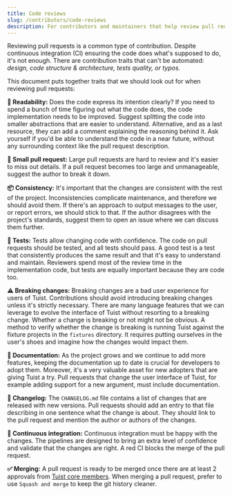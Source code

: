 ```yaml
---
title: Code reviews
slug: /contributors/code-reviews
description: For contributors and maintainers that help review pull requests on GitHub, this page includes a checklist with some important aspects that they should look at. It's not meant to be an exhaustive checklist but rather a reference.
---
```


Reviewing pull requests is a common type of contribution.
Despite continuous integration (CI) ensuring the code does what's supposed to do,
it's not enough.
There are contribution traits that can't be automated:
_design, code structure & architecture, tests quality, or typos._

This document puts together traits that we should look out for when reviewing pull requests:

**👀 Readability:** Does the code express its intention clearly?
If you need to spend a bunch of time figuring out what the code does,
the code implementation needs to be improved.
Suggest splitting the code into smaller abstractions that are easier to understand.
Alternative, and as a last resource,
they can add a comment explaining the reasoning behind it.
Ask yourself if you'd be able to understand the code in a near future,
without any surrounding context like the pull request description.

**🌱 Small pull request:** Large pull requests are hard to review and it's easier to miss out details.
If a pull request becomes too large and unmanageable,
suggest the author to break it down.

**📦 Consistency:** It's important that the changes are consistent with the rest of the project.
Inconsistencies complicate maintenance, and therefore we should avoid them.
If there's an approach to output messages to the user,
or report errors,
we should stick to that.
If the author disagrees with the project's standards,
suggest them to open an issue where we can discuss them further.

**🔬 Tests:** Tests allow changing code with confidence.
The code on pull requests should be tested,
and all tests should pass.
A good test is a test that consistently produces the same result and that it's easy to understand and maintain.
Reviewers spend most of the review time in the implementation code,
but tests are equally important because they are code too.

**⚠️ Breaking changes:** Breaking changes are a bad user experience for users of Tuist.
Contributions should avoid introducing breaking changes unless it's strictly necessary.
There are many language features that we can leverage to evolve the interface of Tuist without resorting to a breaking change.
Whether a change is breaking or not might not be obvious.
A method to verify whether the change is breaking is running Tuist against the fixture projects in the `fixtures` directory.
It requires putting ourselves in the user's shoes and imagine how the changes would impact them.

**📝 Documentation:** As the project grows and we continue to add more features,
keeping the documentation up to date is crucial for developers to adopt them.
Moreover,
it's a very valuable asset for new adopters that are giving Tuist a try.
Pull requests that change the user interface of Tuist,
for example adding support for a new argument,
must include documentation.

**📝 Changelog:** The `CHANGELOG.md` file contains a list of changes that are released with new versions.
Pull requests should add an entry to that file describing in one sentence what the change is about.
They should link to the pull request and mention the author or authors of the changes.

**🚦 Continuous integration:** Continuous integration must be happy with the changes.
The pipelines are designed to bring an extra level of confidence and validate that the changes are right.
A red CI blocks the merge of the pull request.

**✅ Merging:** A pull request is ready to be merged once there are at least 2 approvals from [Tuist core members](/contributors/core-team.md).
When merging a pull request, prefer to use `Squash and merge` to keep the git history cleaner.
